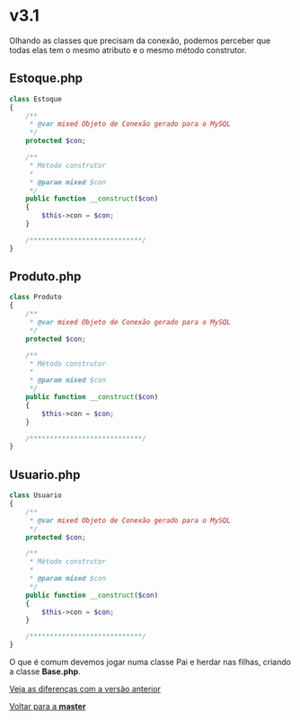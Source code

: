 # v3.1

Olhando as classes que precisam da conexão, podemos perceber que todas elas tem o mesmo atributo e o mesmo método construtor. 

## Estoque.php

```php
class Estoque
{
	/**
	 * @var mixed Objeto de Conexão gerado para o MySQL
	 */
	protected $con;

	/**
	 * Método construtor
	 *
	 * @param mixed $con
	 */
	public function __construct($con)
	{
		$this->con = $con;
	}

	/****************************/
}
```

## Produto.php

```php
class Produto
{
	/**
	 * @var mixed Objeto de Conexão gerado para o MySQL
	 */
	protected $con;

	/**
	 * Método construtor
	 *
	 * @param mixed $con
	 */
	public function __construct($con)
	{
		$this->con = $con;
	}

	/****************************/
}
```

## Usuario.php

```php
class Usuario
{
	/**
	 * @var mixed Objeto de Conexão gerado para o MySQL
	 */
	protected $con;

	/**
	 * Método construtor
	 *
	 * @param mixed $con
	 */
	public function __construct($con)
	{
		$this->con = $con;
	}

	/****************************/
}
```

O que é comum devemos jogar numa classe Pai e herdar nas filhas, criando a classe **Base.php**.

[Veja as diferenças com a versão anterior](https://github.com/gjunior-tray/estoque/compare/v2.1...v2.2?expand=1)

[Voltar para a **master**](https://github.com/gjunior-tray/estoque/tree/master)